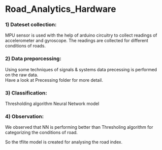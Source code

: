 # Road_Analytics_Hardware

###  1) Dateset collection: 
   MPU sensor is used with the help of arduino circuitry to collect readings of accelerometer and gyroscope. 
   The readings are collected for different conditions of roads.
             
### 2) Data preporcessing:
   Using some techniques of signals & systems data precessing is performed on the raw data.  
   Have a look at Precessing folder for more detail. 
          
### 3) Classification:
   Thresholding algorithm
   Neural Network model
             
### 4) Observation: 
   We observed that NN is performing better than Thresholing algorithm for categorizing the conditions of road.
                     
So the tflite model is created for analysing the road index.


             
